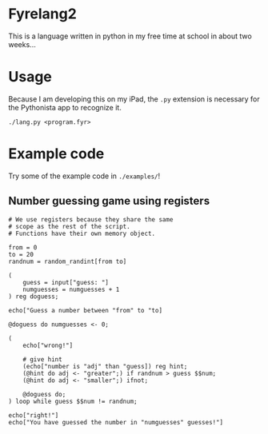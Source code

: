 # Fyrelang2
This is a language written in python in my free time at school in about two weeks...

# Usage

Because I am developing this on my iPad, the `.py` extension is necessary for the Pythonista app to recognize it.

```shell
./lang.py <program.fyr>
```



# Example code
Try some of the example code in `./examples/`!

## Number guessing game using registers
```
# We use registers because they share the same
# scope as the rest of the script.
# Functions have their own memory object.

from = 0
to = 20
randnum = random_randint[from to]

(
    guess = input["guess: "]
    numguesses = numguesses + 1
) reg doguess;

echo["Guess a number between "from" to "to]

@doguess do numguesses <- 0;

(
    echo["wrong!"]

    # give hint
    (echo["number is "adj" than "guess]) reg hint;
    (@hint do adj <- "greater";) if randnum > guess $$num;
    (@hint do adj <- "smaller";) ifnot;

    @doguess do;
) loop while guess $$num != randnum;

echo["right!"]
echo["You have guessed the number in "numguesses" guesses!"]
```
